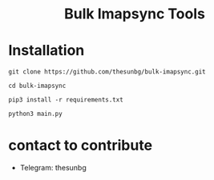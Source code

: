 <h1 align="center">Bulk Imapsync Tools</h1>

# Installation
```git clone https://github.com/thesunbg/bulk-imapsync.git```

```cd bulk-imapsync```

```pip3 install -r requirements.txt```

```python3 main.py```

# contact to contribute
* Telegram: thesunbg